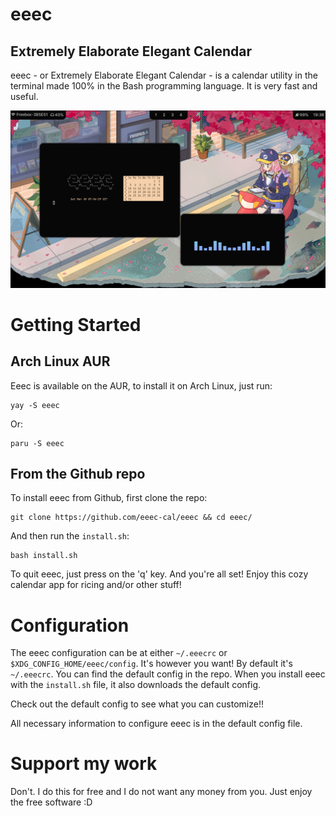 # eeec
## Extremely Elaborate Elegant Calendar

eeec - or Extremely Elaborate Elegant Calendar - is a calendar utility in the terminal made 100% in the Bash programming language. It is very fast and useful.

![](https://raw.githubusercontent.com/eeec-cal/eeec/main/20240330_19h36m30s_grim.png)

# Getting Started

## Arch Linux AUR

Eeec is available on the AUR, to install it on Arch Linux, just run:
```
yay -S eeec
```
Or:
```
paru -S eeec
```

## From the Github repo
To install eeec from Github, first clone the repo:
```
git clone https://github.com/eeec-cal/eeec && cd eeec/
```

And then run the `install.sh`:
```
bash install.sh
```

To quit eeec, just press on the 'q' key.
And you're all set! Enjoy this cozy calendar app for ricing and/or other stuff!

# Configuration
The eeec configuration can be at either `~/.eeecrc` or `$XDG_CONFIG_HOME/eeec/config`. It's however you want! By default it's `~/.eeecrc`. You can find the default config in the repo. When you install eeec with the `install.sh` file, it also downloads the default config.

Check out the default config to see what you can customize!!

All necessary information to configure eeec is in the default config file.

# Support my work
Don't. I do this for free and I do not want any money from you. Just enjoy the free software :D

